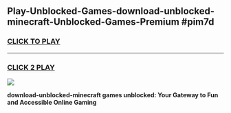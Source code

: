 
## Play-Unblocked-Games-download-unblocked-minecraft-Unblocked-Games-Premium #pim7d
<h3>
<a href="https://premium.freeplayer.one?title=download-unblocked-minecraft&ref=12M">CLICK TO PLAY</a></h3>
<hr>

<h3>
<a href="https://premium.freeplayer.one?title=download-unblocked-minecraft&ref=12M">CLICK 2 PLAY</a>
  
</h3>

<a href="https://premium.freeplayer.one?title=download-unblocked-minecraft&ref=12M"><img src="https://clearcache.store/games.png"></a>


**download-unblocked-minecraft games unblocked: Your Gateway to Fun and Accessible Online Gaming**
